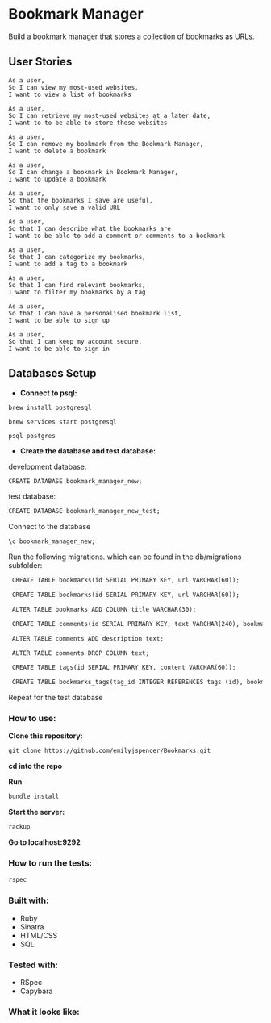 # Bookmark Manager


Build a bookmark manager that stores a collection of bookmarks as
URLs.


 
## User Stories

 ```
 As a user,
 So I can view my most-used websites,
 I want to view a list of bookmarks

 As a user,
 So I can retrieve my most-used websites at a later date,
 I want to to be able to store these websites 

 As a user,
 So I can remove my bookmark from the Bookmark Manager,
 I want to delete a bookmark

 As a user,
 So I can change a bookmark in Bookmark Manager,
 I want to update a bookmark

 As a user,
 So that the bookmarks I save are useful,
 I want to only save a valid URL

 As a user,
 So that I can describe what the bookmarks are
 I want to be able to add a comment or comments to a bookmark

 As a user,
 So that I can categorize my bookmarks,
 I want to add a tag to a bookmark

 As a user,
 So that I can find relevant bookmarks,
 I want to filter my bookmarks by a tag

 As a user,
 So that I can have a personalised bookmark list,
 I want to be able to sign up

 As a user,
 So that I can keep my account secure,
 I want to be able to sign in
 ```
 



 ## Databases Setup

 * **Connect to psql:**

 ```
 brew install postgresql

 brew services start postgresql

 psql postgres
 ```

 * **Create the database and test database:**

development database:

```html
CREATE DATABASE bookmark_manager_new;
```

test database:

```html
CREATE DATABASE bookmark_manager_new_test;
```

Connect to the database

```html
\c bookmark_manager_new;
```

Run the following migrations. which can be found in the db/migrations subfolder: 

```html
 CREATE TABLE bookmarks(id SERIAL PRIMARY KEY, url VARCHAR(60));
```
```html
 CREATE TABLE bookmarks(id SERIAL PRIMARY KEY, url VARCHAR(60));
```
```html
 ALTER TABLE bookmarks ADD COLUMN title VARCHAR(30);
```
```html
 CREATE TABLE comments(id SERIAL PRIMARY KEY, text VARCHAR(240), bookmark_id INTEGER REFERENCES bookmarks (id));
```
```html
 ALTER TABLE comments ADD description text;
```
```html
 ALTER TABLE comments DROP COLUMN text;
```
```html
 CREATE TABLE tags(id SERIAL PRIMARY KEY, content VARCHAR(60));
```
```html
 CREATE TABLE bookmarks_tags(tag_id INTEGER REFERENCES tags (id), bookmark_id INTEGER REFERENCES bookmarks (id));
``` 

Repeat for the test database

### How to use:

**Clone this repository:**

```html
git clone https://github.com/emilyjspencer/Bookmarks.git
```

**cd into the repo**

**Run**

```html
bundle install
```

**Start the server:**

```html
rackup
```

**Go to localhost:9292**

### How to run the tests:

```html
rspec
```

### Built with:

* Ruby
* Sinatra
* HTML/CSS
* SQL

### Tested with:

* RSpec
* Capybara

### What it looks like:


